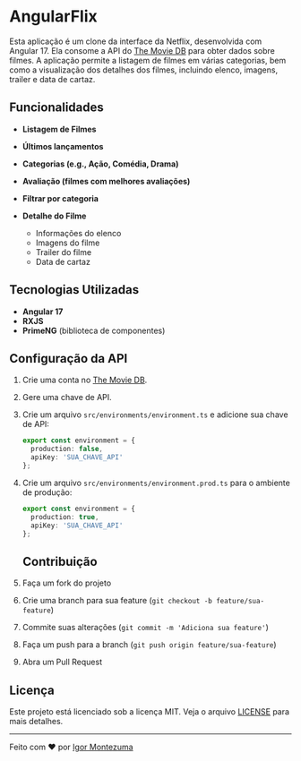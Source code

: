 # AngularFlix

Esta aplicação é um clone da interface da Netflix, desenvolvida com Angular 17. Ela consome a API do [The Movie DB](https://www.themoviedb.org/) para obter dados sobre filmes. A aplicação permite a listagem de filmes em várias categorias, bem como a visualização dos detalhes dos filmes, incluindo elenco, imagens, trailer e data de cartaz.

## Funcionalidades

- **Listagem de Filmes**
- **Últimos lançamentos**
- **Categorias (e.g., Ação, Comédia, Drama)**
- **Avaliação (filmes com melhores avaliações)**
- **Filtrar por categoria**

- **Detalhe do Filme**
  - Informações do elenco
  - Imagens do filme
  - Trailer do filme
  - Data de cartaz

## Tecnologias Utilizadas

- **Angular 17**
- **RXJS**
- **PrimeNG** (biblioteca de componentes)
## Configuração da API

1. Crie uma conta no [The Movie DB](https://www.themoviedb.org/).
2. Gere uma chave de API.
3. Crie um arquivo `src/environments/environment.ts` e adicione sua chave de API:
    ```typescript
    export const environment = {
      production: false,
      apiKey: 'SUA_CHAVE_API'
    };
    ```
4. Crie um arquivo `src/environments/environment.prod.ts` para o ambiente de produção:
    ```typescript
    export const environment = {
      production: true,
      apiKey: 'SUA_CHAVE_API'
    };
    ```

    ## Contribuição

1. Faça um fork do projeto
2. Crie uma branch para sua feature (`git checkout -b feature/sua-feature`)
3. Commite suas alterações (`git commit -m 'Adiciona sua feature'`)
4. Faça um push para a branch (`git push origin feature/sua-feature`)
5. Abra um Pull Request

## Licença

Este projeto está licenciado sob a licença MIT. Veja o arquivo [LICENSE](LICENSE) para mais detalhes.

---

Feito com ❤️ por [Igor Montezuma](https://github.com/igor-montezuma-dev)
